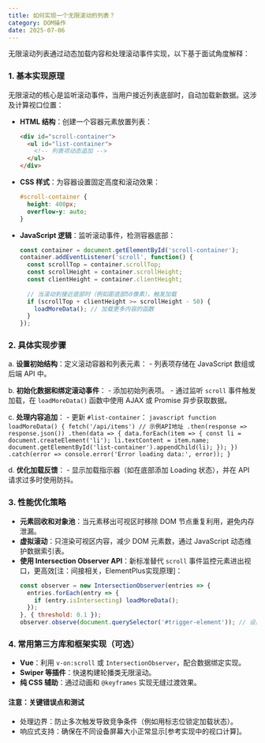 ```yaml
---
title: 如何实现一个无限滚动的列表？
category: DOM操作
date: 2025-07-06
---
```

无限滚动列表通过动态加载内容和处理滚动事件实现，以下基于面试角度解释：

### 1. 基本实现原理
无限滚动的核心是监听滚动事件，当用户接近列表底部时，自动加载新数据。这涉及计算视口位置：
- **HTML 结构**：创建一个容器元素放置列表：
  ```html
  <div id="scroll-container">
    <ul id="list-container">
      <!-- 列表项动态追加 -->
    </ul>
  </div>
  ```
- **CSS 样式**：为容器设置固定高度和滚动效果：
  ```css
  #scroll-container {
    height: 400px;
    overflow-y: auto;
  }
  ```
- **JavaScript 逻辑**：监听滚动事件，检测容器底部：
  ```javascript
  const container = document.getElementById('scroll-container');
  container.addEventListener('scroll', function() {
    const scrollTop = container.scrollTop;
    const scrollHeight = container.scrollHeight;
    const clientHeight = container.clientHeight;
    
    // 当滚动到接近底部时（例如距底部50像素），触发加载
    if (scrollTop + clientHeight >= scrollHeight - 50) {
      loadMoreData(); // 加载更多内容的函数
    }
  });
  ```

### 2. 具体实现步骤
   a. **设置初始结构**：定义滚动容器和列表元素：
     - 列表项存储在 JavaScript 数组或后端 API 中。
   
   b. **初始化数据和绑定滚动事件**：
     - 添加初始列表项。
     - 通过监听 `scroll` 事件触发加载，在 `loadMoreData()` 函数中使用 AJAX 或 Promise 异步获取数据。

   c. **处理内容追加**：
     - 更新 `#list-container`：
       ```javascript
       function loadMoreData() {
         fetch('/api/items') // 示例API地址
           .then(response => response.json())
           .then(data => {
             data.forEach(item => {
               const li = document.createElement('li');
               li.textContent = item.name;
               document.getElementById('list-container').appendChild(li);
             });
           })
           .catch(error => console.error('Error loading data:', error));
       }
       ```
   
   d. **优化加载反馈**：
     - 显示加载指示器（如在底部添加 Loading 状态），并在 API 请求过多时使用防抖。

### 3. 性能优化策略
   - **元素回收和对象池**：当元素移出可视区时移除 DOM 节点重复利用，避免内存泄漏。
   - **虚拟滚动**：只渲染可视区内容，减少 DOM 元素数，通过 JavaScript 动态维护数据索引表。
   - **使用 Intersection Observer API**：新标准替代 `scroll` 事件监控元素进出视口，更高效[注：间接相关，ElementPlus实现原理]：
     ```javascript
     const observer = new IntersectionObserver(entries => {
       entries.forEach(entry => {
         if (entry.isIntersecting) loadMoreData();
       });
     }, { threshold: 0.1 });
     observer.observe(document.querySelector('#trigger-element')); // 设置一个触发器元素在底部
     ```

### 4. 常用第三方库和框架实现（可选）
   - **Vue**：利用 `v-on:scroll` 或 `IntersectionObserver`，配合数据绑定实现。
   - **Swiper 等插件**：快速构建轮播类无限滚动。
   - **纯 CSS 辅助**：通过动画和 `@keyframes` 实现无缝过渡效果。

#### 注意：关键错误点和测试
- 处理边界：防止多次触发导致竞争条件（例如用标志位锁定加载状态）。
- 响应式支持：确保在不同设备屏幕大小正常显示[参考实现中的视口计算]。

